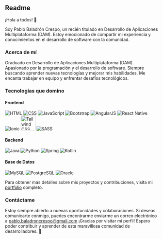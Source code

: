## Readme

¡Hola a todos! 👋

Soy Pablo Baladrón Crespo, un recién titulado en Desarrollo de Aplicaciones Multiplataforma (DAM). Estoy emocionado de compartir mi experiencia y conocimientos en el desarrollo de software con la comunidad.

### Acerca de mí
Graduado en Desarrollo de Aplicaciones Multiplataforma (DAM).
Apasionado por la programación y el desarrollo de software.
Siempre buscando aprender nuevas tecnologías y mejorar mis habilidades.
Me encanta trabajar en equipo y enfrentar desafíos tecnológicos.

### Tecnologías que domino
#### Frontend
![HTML](https://img.icons8.com/color/48/000000/html-5--v1.png) ![CSS](https://img.icons8.com/color/48/000000/css3.png) ![JavaScript](https://img.icons8.com/color/48/000000/javascript--v1.png)
![Bootstrap](https://img.icons8.com/color/48/000000/bootstrap.png) ![AngularJS](https://img.icons8.com/color/48/000000/angularjs.png) ![React Native](https://img.icons8.com/color/48/000000/react-native.png)
![Ionic](https://img.icons8.com/color/48/000000/ionic.png) <img src="https://icons.veryicon.com/png/o/business/vscode-program-item-icon/tailwindcss.png" width="48" height="48" alt="Tailwind CSS"> ![SASS](https://img.icons8.com/color/48/000000/sass.png)


#### Backend
![Java](https://img.icons8.com/color/48/000000/java-coffee-cup-logo--v2.png) ![Python](https://img.icons8.com/color/48/000000/python.png) ![Spring](https://img.icons8.com/color/48/000000/spring-logo.png) ![Kotlin](https://img.icons8.com/color/48/000000/kotlin.png)




#### Base de Datos
![MySQL](https://img.icons8.com/color/48/000000/mysql-logo.png)
![PostgreSQL](https://img.icons8.com/color/48/000000/postgreesql.png)
![Oracle](https://img.icons8.com/color/48/000000/oracle-logo.png)


Para obtener más detalles sobre mis proyectos y contribuciones, visita mi [portfolio](#) completo.

### Contáctame
Estoy siempre abierto a nuevas oportunidades y colaboraciones. Si deseas comunicarte conmigo, puedes encontrarme enviarme un correo electrónico a pablo.baladroncrespo@gmail.com
¡Gracias por visitar mi perfil! Espero poder contribuir y aprender de esta maravillosa comunidad de desarrolladores. 🚀
